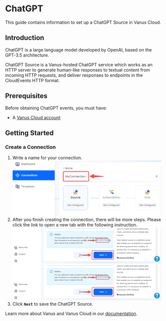 # ChatGPT

This guide contains information to set up a ChatGPT Source in Vanus Cloud.

## Introduction

ChatGPT is a large language model developed by OpenAI, based on the GPT-3.5 architecture.

ChatGPT Source is a Vanus-hosted ChatGPT service which works as an HTTP server to generate human-like responses to textual content from incoming HTTP requests,
and deliver responses to endpoints in the CloudEvents HTTP format.

## Prerequisites

Before obtaining ChatGPT events, you must have:

- A [Vanus Cloud account](https://cloud.vanus.ai)

## Getting Started

### Create a Connection

1. Write a name for your connection.
![img.png](images/connection.png)
2. After you finish creating the connection, there will be more steps. Please click the link to open a new tab with the following instruction.   ![img.png](images/webhook_setup.png)
   ![img.png](images/webhook_setup.png)
3. Click **`Next`** to save the ChatGPT Source.

Learn more about Vanus and Vanus Cloud in our [documentation](https://docs.vanus.ai).
